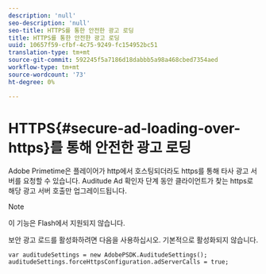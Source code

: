 ```yaml
---
description: 'null'
seo-description: 'null'
seo-title: HTTPS를 통한 안전한 광고 로딩
title: HTTPS를 통한 안전한 광고 로딩
uuid: 10657f59-cfbf-4c75-9249-fc154952bc51
translation-type: tm+mt
source-git-commit: 592245f5a7186d18dabbb5a98a468cbed7354aed
workflow-type: tm+mt
source-wordcount: '73'
ht-degree: 0%

---
```



# HTTPS{#secure-ad-loading-over-https}를 통해 안전한 광고 로딩

Adobe Primetime은 플레이어가 http에서 호스팅되더라도 https를 통해 타사 광고 서버를 요청할 수 있습니다. Auditude Ad 확인자 단계 동안 클라이언트가 찾는 https로 해당 광고 서버 호출만 업그레이드됩니다.

>[!NOTE]
>
>이 기능은 Flash에서 지원되지 않습니다.

보안 광고 로드를 활성화하려면 다음을 사용하십시오. 기본적으로 활성화되지 않습니다.

```
var auditudeSettings = new AdobePSDK.AuditudeSettings(); 
auditudeSettings.forceHttpsConfiguration.adServerCalls = true;
```
